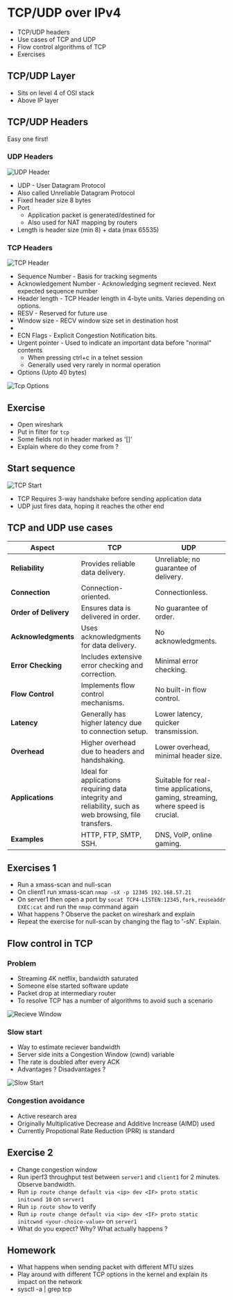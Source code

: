 # TCP/UDP over IPv4

* TCP/UDP headers
* Use cases of TCP and UDP
* Flow control algorithms of TCP
* Exercises

## TCP/UDP Layer

* Sits on level 4 of OSI stack
* Above IP layer

## TCP/UDP Headers

Easy one first!

### UDP Headers

![UDP Header](udp-header.jpeg)

* UDP - User Datagram Protocol
* Also called Unreliable Datagram Protocol
* Fixed header size 8 bytes
* Port
  * Application packet is generated/destined for
  * Also used for NAT mapping by routers
* Length is header size (min 8) + data (max 65535)

### TCP Headers

![TCP Header](tcp-header.jpeg)

* Sequence Number - Basis for tracking segments
* Acknowledgement Number - Acknowledging segment recieved. Next expected sequence number
* Header length - TCP Header length in 4-byte units. Varies depending on options.
* RESV - Reserved for future use
* Window size -  RECV window size set in destination host
* 
* ECN Flags - Explicit Congestion Notification bits.
* Urgent pointer - Used to indicate an important data before "normal" contents
  * When pressing ctrl+c in a telnet session
  * Generally used very rarely in normal operation
* Options (Upto 40 bytes)

![Tcp Options](tcp-options.png)

## Exercise

* Open wireshark
* Put in filter for `tcp`
* Some fields not in header marked as '[]'
* Explain where do they come from ?

## Start sequence


![TCP Start](tcpAck.png)

* TCP Requires 3-way handshake before sending application data
* UDP just fires data, hoping it reaches the other end


## TCP and UDP use cases


| Aspect                   | TCP                               | UDP                               |
|--------------------------|-----------------------------------|-----------------------------------|
| **Reliability**          | Provides reliable data delivery.  | Unreliable; no guarantee of delivery. |
| **Connection**           | Connection-oriented.              | Connectionless.                   |
| **Order of Delivery**    | Ensures data is delivered in order. | No guarantee of order.            |
| **Acknowledgments**      | Uses acknowledgments for data delivery. | No acknowledgments.              |
| **Error Checking**       | Includes extensive error checking and correction. | Minimal error checking.          |
| **Flow Control**         | Implements flow control mechanisms. | No built-in flow control.         |
| **Latency**              | Generally has higher latency due to connection setup. | Lower latency, quicker transmission. |
| **Overhead**             | Higher overhead due to headers and handshaking. | Lower overhead, minimal header size. |
| **Applications**         | Ideal for applications requiring data integrity and reliability, such as web browsing, file transfers. | Suitable for real-time applications, gaming, streaming, where speed is crucial. |
| **Examples**             | HTTP, FTP, SMTP, SSH.              | DNS, VoIP, online gaming.          |

## Exercises 1

* Run a xmass-scan and null-scan
* On client1 run xmass-scan `nmap -sX -p 12345 192.168.57.21`
* On server1 then open a port by `socat TCP4-LISTEN:12345,fork,reuseaddr EXEC:cat` and run the `nmap` command again
* What happens ? Observe the packet on wireshark and explain
* Repeat the exercise for null-scan by changing the flag to '-sN'. Explain.

## Flow control in TCP

### Problem

* Streaming 4K netflix, bandwidth saturated
* Someone else started software update
* Packet drop at intermediary router
* To resolve TCP has a number of algorithms to avoid such a scenario

![Recieve Window](rwnd.png)

### Slow start

* Way to estimate reciever bandwidth
* Server side inits a Congestion Window (cwnd) variable
* The rate is doubled after every ACK
* Advantages ? Disadvantages ? 

![Slow Start](slowstart.png)

### Congestion avoidance
* Active research area
* Originally Multiplicative Decrease and Additive Increase (AIMD) used
* Currently Propotional Rate Reduction (PRR) is standard


## Exercise 2

* Change congestion window
* Run iperf3 throughput test between `server1` and `client1` for 2 minutes. Observe bandwidth.
* Run `ip route change default via <ip> dev <IF> proto static initcwnd 10` on `server1`
* Run `ip route show` to verify
* Run `ip route change default via <ip> dev <IF> proto static initcwnd <your-choice-value>` on `server1`
* What do you expect? Why? What actually happens ?

## Homework

* What happens when sending packet with different MTU sizes
* Play around with different TCP options in the kernel and explain its impact on the network
* sysctl -a | grep tcp